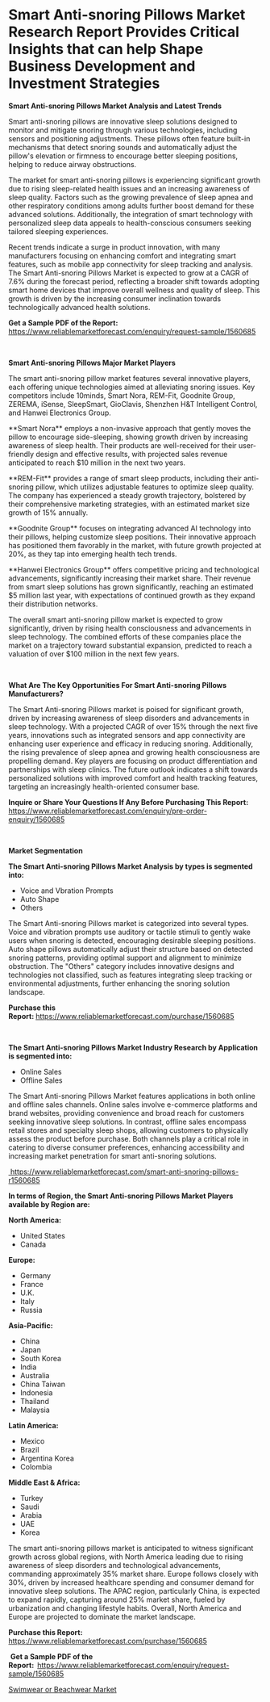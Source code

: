 <p><h1>Smart Anti-snoring Pillows Market Research Report Provides Critical Insights that can help Shape Business Development and Investment Strategies</h1></p><p><strong>Smart Anti-snoring Pillows Market Analysis and Latest Trends</strong></p>
<p><p>Smart anti-snoring pillows are innovative sleep solutions designed to monitor and mitigate snoring through various technologies, including sensors and positioning adjustments. These pillows often feature built-in mechanisms that detect snoring sounds and automatically adjust the pillow's elevation or firmness to encourage better sleeping positions, helping to reduce airway obstructions. </p><p>The market for smart anti-snoring pillows is experiencing significant growth due to rising sleep-related health issues and an increasing awareness of sleep quality. Factors such as the growing prevalence of sleep apnea and other respiratory conditions among adults further boost demand for these advanced solutions. Additionally, the integration of smart technology with personalized sleep data appeals to health-conscious consumers seeking tailored sleeping experiences.</p><p>Recent trends indicate a surge in product innovation, with many manufacturers focusing on enhancing comfort and integrating smart features, such as mobile app connectivity for sleep tracking and analysis. The Smart Anti-snoring Pillows Market is expected to grow at a CAGR of 7.6% during the forecast period, reflecting a broader shift towards adopting smart home devices that improve overall wellness and quality of sleep. This growth is driven by the increasing consumer inclination towards technologically advanced health solutions.</p></p>
<p><strong>Get a Sample PDF of the Report:&nbsp;</strong> <a href="https://www.reliablemarketforecast.com/enquiry/request-sample/1560685?utm_campaign=2015&utm_medium=2&utm_source=Github&utm_content=ia&utm_term=09022025&utm_id=smart-anti-snoring-pillows">https://www.reliablemarketforecast.com/enquiry/request-sample/1560685</a></p>
<p>&nbsp;</p>
<p><strong>Smart Anti-snoring Pillows Major Market Players</strong></p>
<p><p>The smart anti-snoring pillow market features several innovative players, each offering unique technologies aimed at alleviating snoring issues. Key competitors include 10minds, Smart Nora, REM-Fit, Goodnite Group, ZEREMA, iSense, SleepSmart, GioClavis, Shenzhen H&T Intelligent Control, and Hanwei Electronics Group.</p><p>**Smart Nora** employs a non-invasive approach that gently moves the pillow to encourage side-sleeping, showing growth driven by increasing awareness of sleep health. Their products are well-received for their user-friendly design and effective results, with projected sales revenue anticipated to reach $10 million in the next two years.</p><p>**REM-Fit** provides a range of smart sleep products, including their anti-snoring pillow, which utilizes adjustable features to optimize sleep quality. The company has experienced a steady growth trajectory, bolstered by their comprehensive marketing strategies, with an estimated market size growth of 15% annually.</p><p>**Goodnite Group** focuses on integrating advanced AI technology into their pillows, helping customize sleep positions. Their innovative approach has positioned them favorably in the market, with future growth projected at 20%, as they tap into emerging health tech trends.</p><p>**Hanwei Electronics Group** offers competitive pricing and technological advancements, significantly increasing their market share. Their revenue from smart sleep solutions has grown significantly, reaching an estimated $5 million last year, with expectations of continued growth as they expand their distribution networks.</p><p>The overall smart anti-snoring pillow market is expected to grow significantly, driven by rising health consciousness and advancements in sleep technology. The combined efforts of these companies place the market on a trajectory toward substantial expansion, predicted to reach a valuation of over $100 million in the next few years.</p></p>
<p>&nbsp;</p>
<p><strong>What Are The Key Opportunities For Smart Anti-snoring Pillows Manufacturers?</strong></p>
<p><p>The Smart Anti-snoring Pillows market is poised for significant growth, driven by increasing awareness of sleep disorders and advancements in sleep technology. With a projected CAGR of over 15% through the next five years, innovations such as integrated sensors and app connectivity are enhancing user experience and efficacy in reducing snoring. Additionally, the rising prevalence of sleep apnea and growing health consciousness are propelling demand. Key players are focusing on product differentiation and partnerships with sleep clinics. The future outlook indicates a shift towards personalized solutions with improved comfort and health tracking features, targeting an increasingly health-oriented consumer base.</p></p>
<p><strong>Inquire or Share Your Questions If Any Before Purchasing This Report:</strong> <a href="https://www.reliablemarketforecast.com/enquiry/pre-order-enquiry/1560685?utm_campaign=2015&utm_medium=2&utm_source=Github&utm_content=ia&utm_term=09022025&utm_id=smart-anti-snoring-pillows">https://www.reliablemarketforecast.com/enquiry/pre-order-enquiry/1560685</a></p>
<p>&nbsp;</p>
<p><strong>Market Segmentation</strong></p>
<p><strong>The Smart Anti-snoring Pillows Market Analysis by types is segmented into:</strong></p>
<p><ul><li>Voice and Vbration Prompts</li><li>Auto Shape</li><li>Others</li></ul></p>
<p><p>The Smart Anti-snoring Pillows market is categorized into several types. Voice and vibration prompts use auditory or tactile stimuli to gently wake users when snoring is detected, encouraging desirable sleeping positions. Auto shape pillows automatically adjust their structure based on detected snoring patterns, providing optimal support and alignment to minimize obstruction. The "Others" category includes innovative designs and technologies not classified, such as features integrating sleep tracking or environmental adjustments, further enhancing the snoring solution landscape.</p></p>
<p><strong>Purchase this Report:&nbsp;</strong><a href="https://www.reliablemarketforecast.com/purchase/1560685?utm_campaign=2015&utm_medium=2&utm_source=Github&utm_content=ia&utm_term=09022025&utm_id=smart-anti-snoring-pillows">https://www.reliablemarketforecast.com/purchase/1560685</a></p>
<p>&nbsp;</p>
<p><strong>The Smart Anti-snoring Pillows Market Industry Research by Application is segmented into:</strong></p>
<p><ul><li>Online Sales</li><li>Offline Sales</li></ul></p>
<p><p>The Smart Anti-snoring Pillows Market features applications in both online and offline sales channels. Online sales involve e-commerce platforms and brand websites, providing convenience and broad reach for customers seeking innovative sleep solutions. In contrast, offline sales encompass retail stores and specialty sleep shops, allowing customers to physically assess the product before purchase. Both channels play a critical role in catering to diverse consumer preferences, enhancing accessibility and increasing market penetration for smart anti-snoring solutions.</p></p>
<p><a href="https://www.reliablemarketforecast.com/smart-anti-snoring-pillows-r1560685?utm_campaign=2015&utm_medium=2&utm_source=Github&utm_content=ia&utm_term=09022025&utm_id=smart-anti-snoring-pillows">&nbsp;https://www.reliablemarketforecast.com/smart-anti-snoring-pillows-r1560685</a></p>
<p><strong>In terms of Region, the Smart Anti-snoring Pillows Market Players available by Region are:</strong></p>
<p>
    <p> <strong> North America: </strong>
        <ul>
            <li>United States</li>
            <li>Canada</li>
        </ul>
        </p> 
    <p> <strong> Europe: </strong>
        <ul>
            <li>Germany</li>
            <li>France</li>
            <li>U.K.</li>
            <li>Italy</li>
            <li>Russia</li>
        </ul>
        </p> 
    <p> <strong> Asia-Pacific: </strong>
        <ul>
            <li>China</li>
            <li>Japan</li>
            <li>South Korea</li>
            <li>India</li>
            <li>Australia</li>
            <li>China Taiwan</li>
            <li>Indonesia</li>
            <li>Thailand</li>
            <li>Malaysia</li>
        </ul>
        </p> 
    <p> <strong> Latin America: </strong>
        <ul>
            <li>Mexico</li>
            <li>Brazil</li>
            <li>Argentina Korea</li>
            <li>Colombia</li>
        </ul>
        </p> 
    <p> <strong> Middle East & Africa: </strong>
        <ul>
            <li>Turkey</li>
            <li>Saudi</li>
            <li>Arabia</li>
            <li>UAE</li>
            <li>Korea</li>
        </ul>
    </p>
    </p>
<p><p>The smart anti-snoring pillows market is anticipated to witness significant growth across global regions, with North America leading due to rising awareness of sleep disorders and technological advancements, commanding approximately 35% market share. Europe follows closely with 30%, driven by increased healthcare spending and consumer demand for innovative sleep solutions. The APAC region, particularly China, is expected to expand rapidly, capturing around 25% market share, fueled by urbanization and changing lifestyle habits. Overall, North America and Europe are projected to dominate the market landscape.</p></p>
<p><strong>Purchase this Report: </strong><a href="https://www.reliablemarketforecast.com/purchase/1560685?utm_campaign=2015&utm_medium=2&utm_source=Github&utm_content=ia&utm_term=09022025&utm_id=smart-anti-snoring-pillows">https://www.reliablemarketforecast.com/purchase/1560685</a></p>
<p>&nbsp;<strong>Get a Sample PDF of the Report:&nbsp;&nbsp;</strong><a href="https://www.reliablemarketforecast.com/enquiry/request-sample/1560685?utm_campaign=2015&utm_medium=2&utm_source=Github&utm_content=ia&utm_term=09022025&utm_id=smart-anti-snoring-pillows">https://www.reliablemarketforecast.com/enquiry/request-sample/1560685</a></p>
<p><strong></strong></p>
<p><p><a href="https://github.com/santosh758595/Market-Research-Report-List-7/blob/main/swimwear-or-beachwear-market.md?utm_campaign=2015&utm_medium=2&utm_source=Github&utm_content=ia&utm_term=09022025&utm_id=smart-anti-snoring-pillows">Swimwear or Beachwear Market</a></p></p>